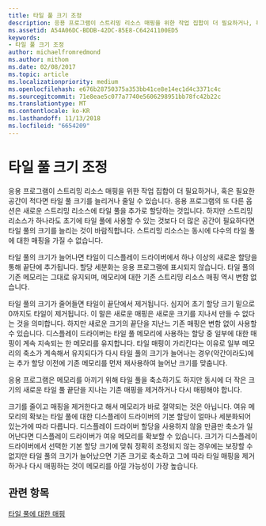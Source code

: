 ```yaml
---
title: 타일 풀 크기 조정
description: 응용 프로그램이 스트리밍 리소스 매핑을 위한 작업 집합이 더 필요하거나, 혹은 필요한 공간이 적다면 타일 풀 크기를 늘리거나 줄일 수 있습니다.
ms.assetid: A54A06DC-BDDB-42DC-85E8-C64241100ED5
keywords:
- 타일 풀 크기 조정
author: michaelfromredmond
ms.author: mithom
ms.date: 02/08/2017
ms.topic: article
ms.localizationpriority: medium
ms.openlocfilehash: e676b28750375a353bb41ce8e14ec1d4c3371c4c
ms.sourcegitcommit: 71e8eae5c077a7740e5606298951bb78fc42b22c
ms.translationtype: MT
ms.contentlocale: ko-KR
ms.lasthandoff: 11/13/2018
ms.locfileid: "6654209"
---
```

# <a name="tile-pool-resizing"></a>타일 풀 크기 조정


응용 프로그램이 스트리밍 리소스 매핑을 위한 작업 집합이 더 필요하거나, 혹은 필요한 공간이 적다면 타일 풀 크기를 늘리거나 줄일 수 있습니다. 응용 프로그램의 또 다른 옵션은 새로운 스트리밍 리소스에 타일 풀을 추가로 할당하는 것입니다. 하지만 스트리밍 리소스가 하나라도 초기에 타일 풀에 사용할 수 있는 것보다 더 많은 공간이 필요하다면 타일 풀의 크기를 늘리는 것이 바람직합니다. 스트리밍 리소스는 동시에 다수의 타일 풀에 대한 매핑을 가질 수 없습니다.

타일 풀의 크기가 늘어나면 타일이 디스플레이 드라이버에서 하나 이상의 새로운 할당을 통해 끝단에 추가됩니다. 할당 세분화는 응용 프로그램에 표시되지 않습니다. 타일 풀의 기존 메모리는 그대로 유지되며, 메모리에 대한 기존 스트리밍 리소스 매핑 역시 변함 없습니다.

타일 풀의 크기가 줄어들면 타일이 끝단에서 제거됩니다. 심지어 초기 할당 크기 밑으로 0까지도 타일이 제거됩니다. 이 말은 새로운 매핑은 새로운 크기를 지나서 만들 수 없다는 것을 의미합니다. 하지만 새로운 크기의 끝단을 지난느 기존 매핑은 변함 없이 사용할 수 있습니다. 디스플레이 드라이버는 타일 풀 메모리에 사용하는 할당 중 일부에 대한 매핑이 계속 지속되는 한 메모리를 유지합니다. 타일 매핑이 가리킨다는 이유로 일부 메모리의 축소가 계속해서 유지되다가 다시 타일 풀의 크기가 늘어나는 경우(약간이라도)에는 추가 할당 이전에 기존 메모리를 먼저 재사용하여 늘어난 크기를 맞춥니다.

응용 프로그램은 메모리를 아끼기 위해 타일 풀을 축소하기도 하지만 동시에 더 작은 크기의 새로운 타일 풀 끝단을 지나는 기존 매핑을 제거하거나 다시 매핑해야 합니다.

크기를 줄이고 매핑을 제거한다고 해서 메모리가 바로 절약되는 것은 아닙니다. 여유 메모리의 확보는 타일 풀에 대한 디스플레이 드라이버의 기본 할당이 얼마나 세분화되어 있는가에 따라 다릅니다. 디스플레이 드라이버 할당을 사용하지 않을 만큼만 축소가 일어난다면 디스플레이 드라이버가 여유 메모리를 확보할 수 있습니다. 크기가 디스플레이 드라이버에서 선택한 기본 할당 크기에 맞춰 정확히 조정되지 않는 경우에는 보장할 수 없지만 타일 풀의 크기가 늘어났으면 기존 크기로 축소하고 그에 따라 타일 매핑을 제거하거나 다시 매핑하는 것이 메모리를 아낄 가능성이 가장 높습니다.

## <a name="span-idrelated-topicsspanrelated-topics"></a><span id="related-topics"></span>관련 항목


[타일 풀에 대한 매핑](mappings-are-into-a-tile-pool.md)

 

 




